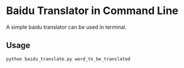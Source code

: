 Baidu Translator in Command Line
===

A simple baidu translator can be used in terminal. 

Usage
---
```
python baidu_translate.py word_to_be_translated
```